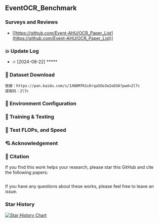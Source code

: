 ## EventOCR_Benchmark



### Surveys and Reviews 

* [[https://github.com/Event-AHU/OCR_Paper_List](https://github.com/Event-AHU/OCR_Paper_List)] 


### :collision: Update Log 
* :fire: [2024-08-22] *****  


### :dvd:  Dataset Download 
```
链接：https://pan.baidu.com/s/1XN8MfK1cKrqaSOo3e2oD3A?pwd=2l7c 
提取码：2l7c 
```

### :hammer: Environment Configuration 


### :hammer: Training & Testing 


### :hammer: Test FLOPs, and Speed 


### :cupid: Acknowledgement 




### :newspaper: Citation 
If you find this work helps your research, please star this GitHub and cite the following papers: 
```bibtex


```

If you have any questions about these works, please feel free to leave an issue. 



### Star History

<a href="https://star-history.com/#Event-AHU/EventVOT_Benchmark&Date">
 <picture>
   <source media="(prefers-color-scheme: dark)" srcset="https://api.star-history.com/svg?repos=Event-AHU/EventVOT_Benchmark&type=Date&theme=dark" />
   <source media="(prefers-color-scheme: light)" srcset="https://api.star-history.com/svg?repos=Event-AHU/EventVOT_Benchmark&type=Date" />
   <img alt="Star History Chart" src="https://api.star-history.com/svg?repos=Event-AHU/EventVOT_Benchmark&type=Date" />
 </picture>
</a>

